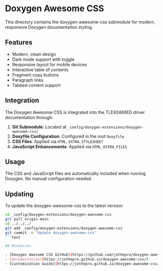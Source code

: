 # Doxygen Awesome CSS

This directory contains the doxygen-awesome-css submodule for modern, responsive Doxygen documentation styling.

## Features

- Modern, clean design
- Dark mode support with toggle
- Responsive layout for mobile devices
- Interactive table of contents
- Fragment copy buttons
- Paragraph links
- Tabbed content support

## Integration

The Doxygen Awesome CSS is integrated into the TLE92466ED driver documentation through:

1. **Git Submodule**: Located at `_config/doxygen-extensions/doxygen-awesome-css/`
2. **Doxyfile Configuration**: Configured in the root `Doxyfile`
3. **CSS Files**: Applied via `HTML_EXTRA_STYLESHEET`
4. **JavaScript Enhancements**: Applied via `HTML_EXTRA_FILES`

## Usage

The CSS and JavaScript files are automatically included when running Doxygen. No manual configuration needed.

## Updating

To update the doxygen-awesome-css to the latest version:

```bash
cd _config/doxygen-extensions/doxygen-awesome-css
git pull origin main
cd ../../../
git add _config/doxygen-extensions/doxygen-awesome-css
git commit -m "Update doxygen-awesome-css"
```text

## Resources

- [Doxygen Awesome CSS GitHub](https://github.com/jothepro/doxygen-awesome-css)
- [Documentation](https://jothepro.github.io/doxygen-awesome-css/)
- [Customization Guide](https://jothepro.github.io/doxygen-awesome-css/md_docs_2customization.html)
